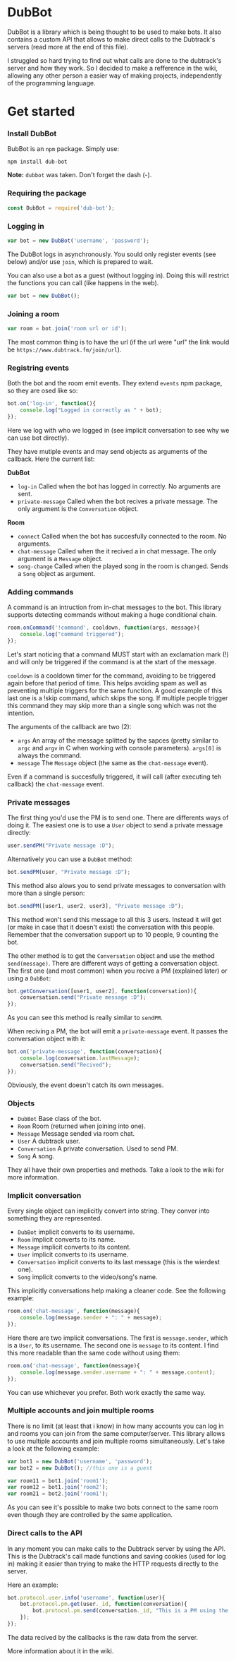 # DubBot
DubBot is a library which is being thought to be used to make bots. It also contains a custom API that allows to make direct calls to the Dubtrack's servers (read more at the end of this file).

I struggled so hard trying to find out what calls are done to the dubtrack's server and how they work. So I decided to make a refference in the wiki, allowing any other person a easier way of making projects, independently of the programming language.

# Get started

### Install DubBot
BubBot is an `npm` package. Simply use:
```
npm install dub-bot
```
**Note:** `dubbot` was taken. Don't forget the dash (-).

### Requiring the package
```js
const DubBot = require('dub-bot');
```

### Logging in
```js
var bot = new DubBot('username', 'password');
```
The DubBot logs in asynchronously. You sould only register events (see below) and/or use `join`, which is prepared to wait.

You can also use a bot as a guest (without logging in). Doing this will restrict the functions you can call (like happens in the web).
```js
var bot = new DubBot();
```

### Joining a room
```js
var room = bot.join('room url or id');
```
The most common thing is to have the url (if the url were "url" the link would be `https://www.dubtrack.fm/join/url`).


### Registring events
Both the bot and the room emit events. They extend `events` npm package, so they are osed like so:
```js
bot.on('log-in', function(){
	console.log("Logged in correctly as " + bot);
});
```
Here we log with who we logged in (see implicit conversation to see why we can use bot directly).

They have mutiple events and may send objects as arguments of the callback. Here the current list:

**DubBot**
 - `log-in` Called when the bot has logged in correctly. No arguments are sent.
 - `private-message` Called when the bot recives a private message. The only argument is the `Conversation` object.

**Room**
 - `connect` Called when the bot has succesfully connected to the room. No arguments.
 - `chat-message` Called when the it recived a in chat message. The only argument is a `Message` object.
 - `song-change` Called when the played song in the room is changed. Sends a `Song` object as argument.

### Adding commands
A command is an intruction from in-chat messages to the bot. This library supports detecting commands without making a huge conditional chain.
```js
room.onCommand('!command', cooldown, function(args, message){
	console.log("command triggered");
});
```
Let's start noticing that a command MUST start with an exclamation mark (!) and will only be triggered if the command is at the start of the message.

`cooldown` is a cooldown timer for the command, avoiding to be triggered again before that period of time. This helps avoiding spam as well as preventing multiple triggers for the same function. A good example of this last one is a !skip command, which skips the song. If multiple people trigger this command they may skip more than a single song which was not the intention.

The arguments of the callback are two (2):
 - `args` An array of the message splitted by the sapces (pretty similar to `argc` and `argv` in C when working with console parameters). `args[0]` is always the command.
 - `message` The `Message` object (the same as the `chat-message` event).

Even if a command is succesfully triggered, it will call (after executing teh callback) the `chat-message` event.

### Private messages
The first thing you'd use the PM is to send one. There are differents ways of doing it. The easiest one is to use a `User` object to send a private message directly:
```js
user.sendPM("Private message :D");
```
Alternatively you can use a `DubBot` method:
```js
bot.sendPM(user, "Private message :D");
```
This method also alows you to send private messages to conversation with more than a single person:
```js
bot.sendPM([user1, user2, user3], "Private message :D");
```
This method won't send this message to all this 3 users. Instead it will get (or make in case that it doesn't exist) the conversation with this people. Remember that the conversation support up to 10 people, 9 counting the bot.

The other method is to get the `Conversation` object and use the method `send(message)`. There are different ways of getting a conversation object. The first one (and most common) when you recive a PM (explained later) or using a `DubBot`:
```js
bot.getConversation([user1, user2], function(conversation)){
	conversation.send("Private message :D");
});
```
As you can see this method is really similar to `sendPM`.

When reciving a PM, the bot will emit a `private-message` event. It passes the conversation object with it:
```js
bot.on('private-message', function(conversation){
	console.log(conversation.lastMessage);
	conversation.send("Recived");
});
```
Obviously, the event doesn't catch its own messages.

### Objects
 - `DubBot` Base class of the bot.
 - `Room` Room (returned when joining into one).
 - `Message` Message sended via room chat.
 - `User` A dubtrack user.
 - `Conversation` A private conversation. Used to send PM.
 - `Song` A song.

They all have their own properties and methods. Take a look to the wiki for more information.

### Implicit conversation
Every single object can implicitly convert into string. They conver into something they are represented.
 - `DubBot` implicit converts to its username.
 - `Room` implicit converts to its name.
 - `Message` implicit converts to its content.
 - `User` implicit converts to its username.
 - `Conversation` implicit converts to its last message (this is the wierdest one).
 - `Song` implicit converts to the video/song's name.

This implicitly conversations help making a cleaner code. See the following example:
```js
room.on('chat-message', function(message){
	console.log(message.sender + ": " + message);
});
```
Here there are two implicit conversations. The first is `message.sender`, which is a `User`, to its username. The second one is `message` to its content. I find this more readable than the same code without using them:
```js
room.on('chat-message', function(message){
	console.log(message.sender.username + ": " + message.content);
});
```
You can use whichever you prefer. Both work exactly the same way.

### Multiple accounts and join multiple rooms
There is no limit (at least that i know) in how many accounts you can log in and rooms you can join from the same computer/server. This library allows to use multiple accounts and join multiple rooms simultaneously. Let's take a look at the following example:
```js
var bot1 = new DubBot('username', 'password');
var bot2 = new DubBot(); //this one is a guest

var room11 = bot1.join('room1');
var room12 = bot1.join('room2');
var room21 = bot2.join('room1');
```
As you can see it's possible to make two bots connect to the same room even though they are controlled by the same application.

### Direct calls to the API
In any moment you can make calls to the Dubtrack server by using the API. This is the Dubtrack's call made functions and saving cookies (used for log in) making it easier than trying to make the HTTP requests directly to the server.

Here an example:
```js
bot.protocol.user.info('username', function(user){
	bot.protocol.pm.get(user._id, function(conversation){
		bot.protocol.pm.send(conversation._id, "This is a PM using the API.");
	});
});
```
The data recived by the callbacks is the raw data from the server.

More information about it in the wiki.
